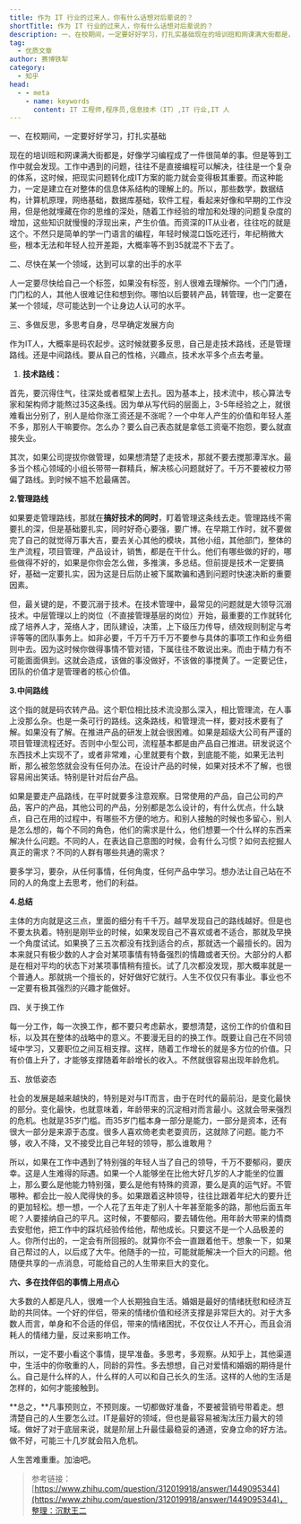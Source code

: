 ```yaml
---
title: 作为 IT 行业的过来人，你有什么话想对后辈说的？
shortTitle: 作为 IT 行业的过来人，你有什么话想对后辈说的？
description: 一、在校期间，一定要好好学习，打扎实基础现在的培训班和网课满大街都是，好像学习编程成了一件很简单的…
tag:
  - 优质文章
author: 赛博铁犁
category:
  - 知乎
head:
  - - meta
    - name: keywords
      content: IT 工程师,程序员,信息技术（IT）,IT 行业,IT 人
---
```


一、在校期间，一定要好好学习，打扎实基础

现在的培训班和网课满大街都是，好像学习编程成了一件很简单的事。但是等到工作中就会发现。工作中遇到的问题，往往不是直接编程可以解决，往往是一个复杂的体系，这时候，把现实问题转化成IT方案的能力就会变得极其重要。而这种能力，一定是建立在对整体的信息体系结构的理解上的。所以，那些数学，数据结构，计算机原理，网络基础，数据库基础，软件工程，看起来好像和早期的工作没用，但是他就埋藏在你的思维的深处，随着工作经验的增加和处理的问题复杂度的增加，这些知识就慢慢的浮现出来，产生价值。而资深的IT从业者，往往吃的就是这个。不然只是简单的学一门语言的编程，年轻时候混口饭吃还行，年纪稍微大些，根本无法和年轻人拉开差距，大概率等不到35就混不下去了。

二、尽快在某一个领域，达到可以拿的出手的水平

人一定要尽快给自己一个标签，如果没有标签，别人很难去理解你。一个门门通，门门松的人，其他人很难记住和想到你。哪怕以后要转产品，转管理，也一定要在某一个领域，尽可能达到一个让身边人认可的水平。

三、多做反思，多思考自身，尽早确定发展方向

作为IT人，大概率是码农起步。这时候就要多反思，自己是走技术路线，还是管理路线。还是中间路线。要从自己的性格，兴趣点，技术水平多个点去考量。

1.  **技术路线：**

首先，要沉得住气，往深处或者框架上去扎。因为基本上，技术流中，核心算法专家和架构师才能熬过35这条线。因为单从写代码的层面上，3-5年经验之上，就很难看出分别了，别人是给你涨工资还是不涨呢？一个中年人产生的价值和年轻人差不多，那别人干嘛要你。怎么办？要么自己表态就是拿低工资毫不抱怨，要么就直接失业。

其次，如果公司提拔你做管理，如果想清楚了走技术，那就不要去搅那潭浑水。最多当个核心领域的小组长带带一群精兵，解决核心问题就好了。千万不要被权力带偏了路线。到时候不尴不尬最痛苦。

**2.管理路线**

如果要走管理路线，那就在**搞好技术的同时**，盯着管理这条线去走。管理路线不需要扎的深，但是基础要扎实，同时好奇心要强，要广博。在早期工作时，就不要做完了自己的就觉得万事大吉，要去关心其他的模块，其他小组，其他部门，整体的生产流程，项目管理，产品设计，销售，都是在干什么。他们有哪些做的好的，哪些做得不好的，如果是你你会怎么做，多推演，多总结。但前提是技术一定要搞好，基础一定要扎实，因为这是日后防止被下属欺骗和遇到问题时快速决断的重要因素。

但，最关键的是，不要沉溺于技术。在技术管理中，最常见的问题就是大领导沉溺技术。中层管理以上的岗位（不直接管理基层的岗位）开始，最重要的工作就转化成了培养人才，笼络人才，团队建设，决策，上下级压力传导，绩效规则制定与考评等等的团队事务上。如非必要，千万千万千万不要参与具体的事项工作和业务细则中去。因为这时候你做得事情不管对错，下属往往不敢说出来。而由于精力有不可能面面俱到。这就会造成，该做的事没做好，不该做的事搅黄了。一定要记住，团队的价值才是管理者的核心价值。

**3.中间路线**

这个指的就是码农转产品。这个职位相比技术流没那么深入，相比管理流，在人事上没那么杂。也是一条可行的路线。这条路线，和管理流一样，要对技术要有了解。如果没有了解。在推进产品的研发上就会很困难。如果是超级大公司有严谨的项目管理流程还好。否则中小型公司，流程基本都是由产品自己推进。研发说这个东西技术上实现不了，或者非常难，心里就要有个数，到底能不能，如果无法判断，那么被忽悠就会没有任何办法。在设计产品的时候，如果对技术不了解，也很容易闹出笑话。特别是针对后台产品。

如果是要走产品路线，在平时就要多注意观察。日常使用的产品，自己公司的产品，客户的产品，其他公司的产品，分别都是怎么设计的，有什么优点，什么缺点，自己在用的过程中，有哪些不方便的地方。和别人接触的时候也多留心，别人是怎么想的，每个不同的角色，他们的需求是什么，他们想要一个什么样的东西来解决什么问题。不同的人，在表达自己意图的时候，会有什么习惯？如何去挖掘人真正的需求？不同的人群有哪些共通的需求？

要多学习，要杂，从任何事情，任何角度，任何产品中学习。想办法让自己站在不同的人的角度上去思考，他们的利益。

**4.总结**

主体的方向就是这三点，里面的细分有千千万。越早发现自己的路线越好。但是也不要太执着。特别是刚毕业的时候，如果发现自己不喜欢或者不适合，那就及早换一个角度试试。如果换了三五次都没有找到适合的点，那就选一个最擅长的。因为本来就只有极少数的人才会对某项事情有特备强烈的情趣或者天份。大部分的人都是在相对平均的状态下对某项事情稍有擅长。试了几次都没发现，那大概率就是一个普通人。那就挑一个擅长的，好好做好它就行。人生不仅仅只有事业。事业也不一定要有极其强烈的兴趣才能做好。

四、关于换工作

每一分工作，每一次换工作，都不要只考虑薪水，要想清楚，这份工作的价值和目标，以及其在整体的战略中的意义。不要漫无目的的换工作。既要让自己在不同领域中学习，又要职位之间互相支撑。这样，随着工作增长的就是多方位的价值。只有价值上升了，才能够支撑随着年龄增长的收入。不然就很容易出现年龄危机。

五、放低姿态

社会的发展是越来越快的，特别是对与IT而言，由于在时代的最前沿，是变化最快的部分。变化最快，也就意味着，年龄带来的沉淀相对而言最小。这就会带来强烈的危机。也就是35岁门槛。而35岁门槛本身一部分是能力，一部分是资本，还有很大一部分是来源于态度。很多人喜欢倚老卖老耍资历，这就除了问题。能力不够，收入不降，又不接受比自己年轻的领导，那么谁敢用？

所以，如果在工作中遇到了特别强的年轻人当了自己的领导，千万不要郁闷，要庆幸。这是人生难得的际遇。如果一个人能够坐在比他大好几岁的人才能坐的位置上，那么要么是他能力特别强，要么是他有特殊的资源，要么是真的运气好。不管哪种。都会比一般人爬得快的多。如果跟着这种领导，往往比跟着年纪大的要升迁的更加轻松。想一想，一个人花了五年走了别人十年甚至能多的路，那他后面五年呢？人要接纳自己的平凡。这时候，不要郁闷，要去辅佐他。用年龄大带来的情商去安慰他，把工作中的踩坑经验传给他，帮他成长。只要这不是一个人品极差的人。你所付出的，一定会有所回报的。就算你不会一直跟着他干。想象一下，如果自己帮过的人，以后成了大牛。他随手的一拉，可能就能解决一个巨大的问题。他随便共享的一点消息，可能给自己的人生带来巨大的变化。

**六、多在找伴侣的事情上用点心**

大多数的人都是凡人，很难一个人长期独自生活。婚姻是最好的情绪抚慰和经济互助的共同体。一个好的伴侣，带来的情绪价值和经济支撑是非常巨大的。对于大多数人而言，单身和不合适的伴侣，带来的情绪困扰，不仅仅让人不开心，而且会消耗人的情绪力量，反过来影响工作。

所以，一定不要小看这个事情，提早准备。多思考，多观察。从知乎上，其他渠道中，生活中的你敬重的人，同龄的异性。多去想想，自己对爱情和婚姻的期待是什么。自己是什么样的人，什么样的人可以和自己长久的生活。这样的人他的生活是怎样的，如何才能接触到。

**总之，**凡事预则立，不预则废。一切都做好准备，不要被营销号带着走。想清楚自己的人生要怎么过。IT是最好的领域，但也是最容易被淘汰压力最大的领域。做好了对于底层来说，就是阶层上升最佳最稳妥的通道，安身立命的好方法。做不好，可能三十几岁就会陷入危机。

人生苦难重重。加油吧。

>参考链接：[https://www.zhihu.com/question/312019918/answer/1449095344](https://www.zhihu.com/question/312019918/answer/1449095344)，整理：沉默王二
